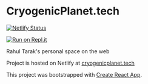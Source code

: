 # CryogenicPlanet.tech
[![Netlify Status](https://api.netlify.com/api/v1/badges/a6bab3f5-3ee1-46c2-8a62-fffa2cc8b7d6/deploy-status)](https://app.netlify.com/sites/cryogenicplanet/deploys)

[![Run on Repl.it](https://repl.it/badge/github/CryogenicPlanet/cryogenicplanet.github.io)](https://repl.it/github/CryogenicPlanet/cryogenicplanet.github.io)

Rahul Tarak's personal space on the web

Project is hosted on Netlify at [cryogenicplanet.tech](https://cryogenicplanet.tech/)



This project was bootstrapped with [Create React App](https://github.com/facebook/create-react-app).
